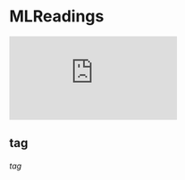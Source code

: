 # MLReadings
![equation](https://latex.codecogs.com/gif.latex?%5Csum_%7Bi%2Cj%7DA_%7Bij%7D%3DTr%28A%29)

## <h2> tag

#### <h6> tag

